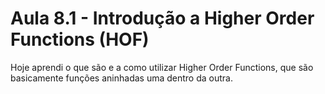 # Aula 8.1 - Introdução a Higher Order Functions (HOF)

Hoje aprendi o que são e a como utilizar Higher Order Functions, que são basicamente funções aninhadas uma dentro da outra.